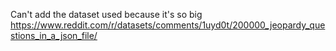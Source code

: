 Can't add the dataset used because it's so big
https://www.reddit.com/r/datasets/comments/1uyd0t/200000_jeopardy_questions_in_a_json_file/
